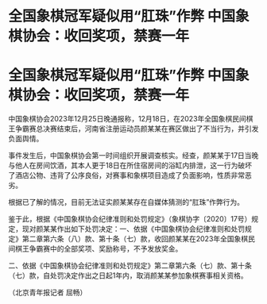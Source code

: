 # 全国象棋冠军疑似用“肛珠”作弊 中国象棋协会：收回奖项，禁赛一年

# 全国象棋冠军疑似用“肛珠”作弊 中国象棋协会：收回奖项，禁赛一年

中国象棋协会2023年12月25日晚通报称，12月18日，在2023年全国象棋民间棋王争霸赛总决赛结束后，河南省注册运动员颜某某在赛区做出了不当行为，并引发负面舆情。

事件发生后，中国象棋协会第一时间组织开展调查核实。经查，颜某某于17日当晚与他人在房间饮酒，其本人更于18日在所住宿房间的浴缸内排泄，这一行为破坏了酒店公物、违背了公序良俗，对赛事和象棋项目造成了负面影响，性质非常恶劣。

根据已了解的情况，目前无法证实颜某某存在自媒体猜测的“肛珠”作弊行为。

鉴于此，根据《中国象棋协会纪律准则和处罚规定》（象棋协字〔2020〕17号）规定，现对颜某某作出如下处罚决定：一、依据《中国象棋协会纪律准则和处罚规定》第二章第六条（八）款、第十条（七）款，收回颜某某在2023年全国象棋民间棋王争霸赛中的全部奖项、奖励称号，不予发放奖金。

二、依据《中国象棋协会纪律准则和处罚规定》第二章第六条（七）款、第十条（七）款，自处罚决定作出之日起1年内，取消颜某某参加象棋赛事相关资格。

（北京青年报记者 屈畅）


